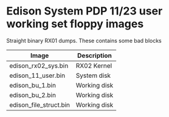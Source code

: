 # Edison System PDP 11/23 user working set floppy images

Straight binary RX01 dumps. These contains some bad blocks

|Image                 | Description|
|----------------------|------------|
|edison_rx02_sys.bin   |RX02 Kernel |
|edison_11_user.bin    |System disk |
|edison_bu_1.bin       |Working disk|
|edison_bu_2.bin       |Working disk|
|edison_file_struct.bin|Working disk|

